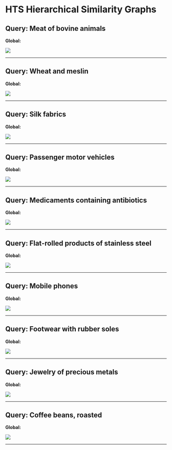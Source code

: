 # HTS Hierarchical Similarity Graphs

## Query: Meat of bovine animals

**Global:**

![](graphs/Meat_of_bovine_animals_global.png)


---

## Query: Wheat and meslin

**Global:**

![](graphs/Wheat_and_meslin_global.png)


---

## Query: Silk fabrics

**Global:**

![](graphs/Silk_fabrics_global.png)


---

## Query: Passenger motor vehicles

**Global:**

![](graphs/Passenger_motor_vehicles_global.png)


---

## Query: Medicaments containing antibiotics

**Global:**

![](graphs/Medicaments_containing_antibiotics_global.png)


---

## Query: Flat-rolled products of stainless steel

**Global:**

![](graphs/Flat-rolled_products_of_stainless_steel_global.png)


---

## Query: Mobile phones

**Global:**

![](graphs/Mobile_phones_global.png)


---

## Query: Footwear with rubber soles

**Global:**

![](graphs/Footwear_with_rubber_soles_global.png)


---

## Query: Jewelry of precious metals

**Global:**

![](graphs/Jewelry_of_precious_metals_global.png)


---

## Query: Coffee beans, roasted

**Global:**

![](graphs/Coffee_beans,_roasted_global.png)


---

